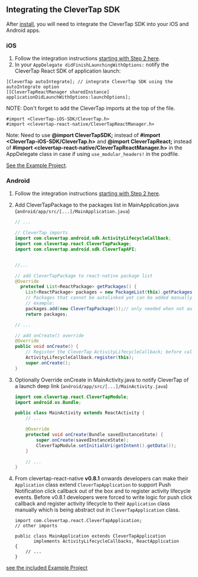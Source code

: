 ## Integrating the CleverTap SDK

After [install](./install.md), you will need to integrate the CleverTap SDK into your iOS and Android apps.

### iOS
1. Follow the integration instructions [starting with Step 2 here](https://support.clevertap.com/docs/ios/getting-started.html).
2. In your `AppDelegate didFinishLaunchingWithOptions:` notify the CleverTap React SDK of application launch:
```objc
[CleverTap autoIntegrate]; // integrate CleverTap SDK using the autoIntegrate option
[[CleverTapReactManager sharedInstance] applicationDidLaunchWithOptions:launchOptions];
```
NOTE:  Don't forget to add the CleverTap imports at the top of the file.
```objc
#import <CleverTap-iOS-SDK/CleverTap.h>
#import <clevertap-react-native/CleverTapReactManager.h>
```

Note: Need to use **@import CleverTapSDK;** instead of **#import <CleverTap-iOS-SDK/CleverTap.h>** and **@import CleverTapReact;** instead of **#import <clevertap-react-native/CleverTapReactManager.h>** in the AppDelegate class in case if using ```use_modular_headers!``` in the podfile.

[See the Example Project](/Example/ios/Example/AppDelegate.m).

### Android
1. Follow the integration instructions [starting with Step 2 here](https://support.clevertap.com/docs/android/getting-started.html).

2. Add CleverTapPackage to the packages list in MainApplication.java (`android/app/src/[...]/MainApplication.java`)
    ```java
    // ...

    // CleverTap imports
	import com.clevertap.android.sdk.ActivityLifecycleCallback; 
    import com.clevertap.react.CleverTapPackage; 
    import com.clevertap.android.sdk.CleverTapAPI;


    //...

    // add CleverTapPackage to react-native package list
    @Override
      protected List<ReactPackage> getPackages() {
        List<ReactPackage> packages = new PackageList(this).getPackages(); 
        // Packages that cannot be autolinked yet can be added manually here, for 
        // example: 
        packages.add(new CleverTapPackage());// only needed when not auto-linking
        return packages;

    // ...

    // add onCreate() override
    @Override
    public void onCreate() {
	    // Register the CleverTap ActivityLifecycleCallback; before calling super
        ActivityLifecycleCallback.register(this);	
        super.onCreate();
    }
    ```

3. Optionally Override onCreate in MainActivity.java to notify CleverTap of a launch deep link  (`android/app/src/[...]/MainActivity.java`)
    ```java
    import com.clevertap.react.CleverTapModule;
    import android.os.Bundle;
    
    public class MainActivity extends ReactActivity {
		// ...

		@Override
   		protected void onCreate(Bundle savedInstanceState) {
        	super.onCreate(savedInstanceState);
        	CleverTapModule.setInitialUri(getIntent().getData());
    	}

        // ...
    }
    ```
4. From clevertap-react-native **v0.8.1** onwards developers can make their `Application` class extend `CleverTapApplication` to support Push Notification click callback out of the box and to register activity lifecycle events. Before v0.8.1 developers were forced to write logic for push click callback and register activity lifecycle to their `Application` class manually which is being abstract out in `CleverTapApplication` class.
 
    ```
   import com.clevertap.react.CleverTapApplication;
   // other imports
   
   public class MainApplication extends CleverTapApplication
           implements ActivityLifecycleCallbacks, ReactApplication
   {
        // ...
   }
    ```
[see the included Example Project](/Example/App.js) 

